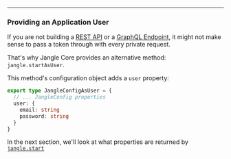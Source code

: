 

---

### Providing an Application User

If you are not building a [REST API](/docs/api/overview) or a [GraphQL Endpoint](/docs/ql/overview), it might not make sense to pass a token through with every private request.

That's why Jangle Core provides an alternative method: `jangle.startAsUser`.

This method's configuration object adds a `user` property:

```ts
export type JangleConfigAsUser = {
  // ... JangleConfig properties
  user: {
    email: string
    password: string
  }
}
```



In the next section, we'll look at what properties are returned by [`jangle.start`](/docs/core/jangle-start)
